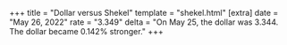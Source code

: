 +++
title = "Dollar versus Shekel"
template = "shekel.html"
[extra]
date = "May 26, 2022"
rate = "3.349"
delta = "On May 25, the dollar was 3.344. The dollar became 0.142% stronger."
+++
